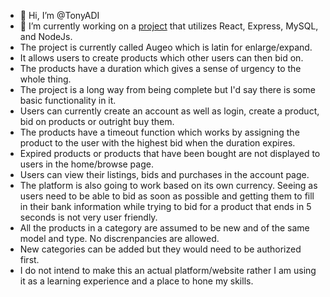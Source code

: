 - 👋 Hi, I’m @TonyADI
- 🌱 I’m currently working on a [project](https://github.com/TonyADI/tonyadi.github.io/tree/master/React%20Apps/project) that utilizes React, Express, MySQL, and NodeJs.
- The project is currently called Augeo which is latin for enlarge/expand. 
- It allows users to create products which other users can then bid on.
- The products have a duration which gives a sense of urgency to the whole thing.
- The project is a long way from being complete but I'd say there is some basic functionality in it.
- Users can currently create an account as well as login, create a product, bid on products or outright buy them.
- The products have a timeout function which works by assigning the product to the user with the highest bid when the duration expires.
- Expired products or products that have been bought are not displayed to users in the home/browse page.
- Users can view their listings, bids and purchases in the account page.
- The platform is also going to work based on its own currency. Seeing as users need to be able to bid as soon as possible and getting them to fill in their bank information while trying to bid for a product that ends in 5 seconds is not very user friendly. 
- All the products in a category are assumed to be new and of the same model and type. No discrenpancies are allowed.
- New categories can be added but they would need to be authorized first.
- I do not intend to make this an actual platform/website rather I am using it as a learning experience and a place to hone my skills.
<!---
TonyADI/TonyADI is a ✨ special ✨ repository because its `README.md` (this file) appears on your GitHub profile.
You can click the Preview link to take a look at your changes.
--->

